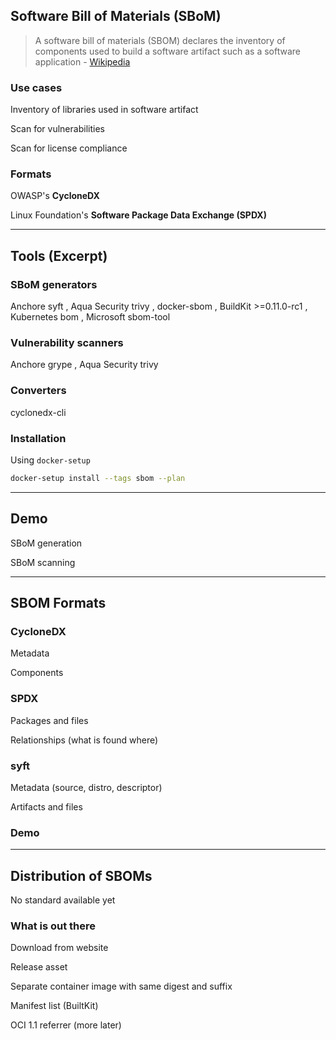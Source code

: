 ## Software Bill of Materials (SBoM)

<i class="fa-solid fa-quote-left fa-2x fa-pull-left"></i>

> A software bill of materials (SBOM) declares the inventory of components used to build a software artifact such as a software application - [Wikipedia](https://en.wikipedia.org/wiki/Software_supply_chain)

### Use cases

Inventory of libraries used in software artifact

Scan for vulnerabilities

Scan for license compliance

### Formats

OWASP's **CycloneDX** [](https://cyclonedx.org/)

Linux Foundation's **Software Package Data Exchange (SPDX)** [](https://spdx.dev/)

---

## Tools (Excerpt) [](https://cyclonedx.org/tool-center/)

### SBoM generators

Anchore syft [](https://github.com/anchore/syft), Aqua Security trivy [](https://github.com/aquasecurity/trivy), docker-sbom [](https://github.com/docker/sbom-cli-plugin), BuildKit >=0.11.0-rc1 [](https://github.com/moby/buildkit/blob/master/docs/attestation-storage.md), Kubernetes bom [](https://github.com/kubernetes-sigs/bom), Microsoft sbom-tool [](https://github.com/microsoft/sbom-tool)

### Vulnerability scanners

Anchore grype [](https://github.com/anchore/grype), Aqua Security trivy [](https://github.com/aquasecurity/trivy)

### Converters

cyclonedx-cli [](https://github.com/CycloneDX/cyclonedx-cli)

### Installation

Using `docker-setup` [](https://github.com/nicholasdille/docker-setup)

```bash
docker-setup install --tags sbom --plan
```

---

## Demo [<i class="fa fa-comment-code"></i>](https://github.com/nicholasdille/container-slides/blob/master/170_supply_chain_security/sbom/sbom.demo "sbom.demo")

SBoM generation

SBoM scanning

---

## SBOM Formats

### CycloneDX

Metadata

Components

### SPDX

Packages and files

Relationships (what is found where)

### syft

Metadata (source, distro, descriptor)

Artifacts and files

### Demo [<i class="fa fa-comment-code"></i>](https://github.com/nicholasdille/container-slides/blob/master/170_supply_chain_security/sbom/formats.demo "formats.demo")

---

## Distribution of SBOMs

<i class="fa-duotone fa-sparkles fa-6x"></i> <!-- .element: style="float: right;" -->

No standard available yet

### What is out there

Download from website

Release asset

Separate container image with same digest and suffix

Manifest list (BuiltKit)

OCI 1.1 referrer (more later)